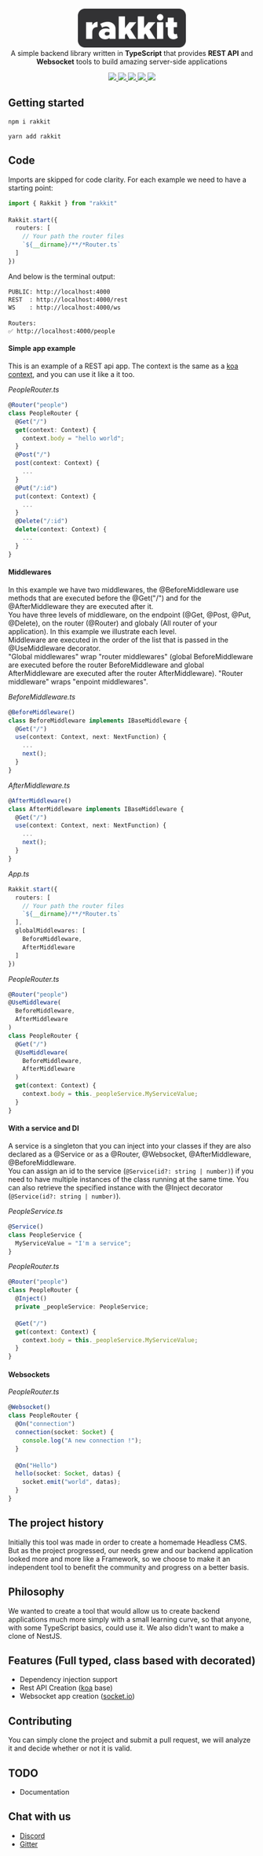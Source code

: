 <p align="center">
  <img src="logo.png" width="220" alt="Nest Logo"/>
  <br>
  A simple backend library written in <b>TypeScript</b> that provides <b>REST API</b> and <b>Websocket</b> tools to build amazing server-side applications
  <p align="center">
    <a href="https://www.npmjs.com/package/rakkit">
      <img src="https://badge.fury.io/js/rakkit.svg">
    </a>
    <a href="https://travis-ci.com/RaccoonCH/Rakkit">
      <img src="https://travis-ci.com/RaccoonCH/Rakkit.svg?branch=master"/>
    </a>
    <a href="https://codecov.io/gh/RaccoonCH/Rakkit">
      <img src="https://codecov.io/gh/RaccoonCH/Rakkit/branch/master/graph/badge.svg" />
    </a>
    <a href="https://david-dm.org/RaccoonCH/Rakkit">
      <img src="https://david-dm.org/RaccoonCH/Rakkit.svg">
    </a>
    <a href="https://gitter.im/_rakkit_/community?utm_source=badge&utm_medium=badge&utm_campaign=pr-badge">
      <img src="https://badges.gitter.im/_rakkit_/community.svg">
    </a>
  </p>
</p>

## Getting started  
```
npm i rakkit
```
```
yarn add rakkit
```

## Code
Imports are skipped for code clarity.
For each example we need to have a starting point:  
```typescript
import { Rakkit } from "rakkit"

Rakkit.start({
  routers: [
    // Your path the router files
    `${__dirname}/**/*Router.ts`
  ]
})
```
And below is the terminal output: 
```shell
PUBLIC: http://localhost:4000
REST  : http://localhost:4000/rest
WS    : http://localhost:4000/ws

Routers:
✅ http://localhost:4000/people
```


#### Simple app example
This is an example of a REST api app. The context is the same as a [koa context](https://koajs.com/), and you can use it like a it too.

_PeopleRouter.ts_
```typescript
@Router("people")
class PeopleRouter {
  @Get("/")
  get(context: Context) {
    context.body = "hello world";
  }
  @Post("/")
  post(context: Context) {
    ...
  }
  @Put("/:id")
  put(context: Context) {
    ...
  }
  @Delete("/:id")
  delete(context: Context) {
    ...
  }
}
```

#### Middlewares
In this example we have two middlewares, the @BeforeMiddleware use methods that are executed before the @Get("/") and for the @AfterMiddleware they are executed after it.  
You have three levels of middleware, on the endpoint (@Get, @Post, @Put, @Delete), on the router (@Router) and globaly (All router of your application). In this example we illustrate each level.  
Middleware are executed in the order of the list that is passed in the @UseMiddleware decorator.  
"Global middlewares" wrap "router middlewares" (global BeforeMiddleware are executed before the router BeforeMiddleware and global AfterMiddleware are executed after the router AfterMiddleware).
"Router middleware" wraps "enpoint middlewares".  


_BeforeMiddleware.ts_
```typescript
@BeforeMiddleware()
class BeforeMiddleware implements IBaseMiddleware {
  @Get("/")
  use(context: Context, next: NextFunction) {
    ...
    next();
  }
}
```

_AfterMiddleware.ts_
```typescript
@AfterMiddleware()
class AfterMiddleware implements IBaseMiddleware {
  @Get("/")
  use(context: Context, next: NextFunction) {
    ...
    next();
  }
}
```

_App.ts_
```typescript
Rakkit.start({
  routers: [
    // Your path the router files
    `${__dirname}/**/*Router.ts`
  ],
  globalMiddlewares: [
    BeforeMiddleware,
    AfterMiddleware
  ]
})
```

_PeopleRouter.ts_
```typescript
@Router("people")
@UseMiddleware(
  BeforeMiddleware,
  AfterMiddleware
)
class PeopleRouter {
  @Get("/")
  @UseMiddleware(
    BeforeMiddleware,
    AfterMiddleware
  )
  get(context: Context) {
    context.body = this._peopleService.MyServiceValue;
  }
}
```

#### With a service and DI
A service is a singleton that you can inject into your classes if they are also declared as a @Service or as a @Router, @Websocket, @AfterMiddleware, @BeforeMiddleware.  
You can assign an id to the service (`@Service(id?: string | number)`) if you need to have multiple instances of the class running at the same time. You can also retrieve the specified instance with the @Inject decorator (`@Service(id?: string | number)`).

_PeopleService.ts_
```typescript
@Service()
class PeopleService {
  MyServiceValue = "I'm a service";
}
```

_PeopleRouter.ts_
```typescript
@Router("people")
class PeopleRouter {
  @Inject()
  private _peopleService: PeopleService;

  @Get("/")
  get(context: Context) {
    context.body = this._peopleService.MyServiceValue;
  }
}
```

#### Websockets
_PeopleRouter.ts_
```typescript
@Websocket()
class PeopleRouter {
  @On("connection")
  connection(socket: Socket) {
    console.log("A new connection !");
  }

  @On("Hello")
  hello(socket: Socket, datas) {
    socket.emit("world", datas);
  }
}
```

## The project history  
Initially this tool was made in order to create a homemade Headless CMS. But as the project progressed, our needs grew and our backend application looked more and more like a Framework, so we choose to make it an independent tool to benefit the community and progress on a better basis.

## Philosophy  
We wanted to create a tool that would allow us to create backend applications much more simply with a small learning curve, so that anyone, with some TypeScript basics, could use it. We also didn't want to make a clone of NestJS.

## Features (Full typed, class based with decorated)  
- Dependency injection support
- Rest API Creation ([koa](https://koajs.com/) base)
- Websocket app creation ([socket.io](https://socket.io/))

## Contributing  
You can simply clone the project and submit a pull request, we will analyze it and decide whether or not it is valid.

## TODO
- Documentation

## Chat with us
- [Discord](https://discord.gg/szRhf3C)
- [Gitter](https://gitter.im/_rakkit_/community)
